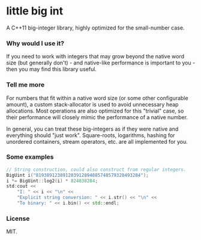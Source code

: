 # little big int

A C++11 big-integer library, highly optimized for the small-number case.

### Why would I use it?

If you need to work with integers that may grow beyond the native word size (but generally don't) - and native-like performance is important to you - then you may find this library useful.

### Tell me more

For numbers that fit within a native word size (or some other configurable amount), a custom stack-allocator is used to avoid unnecessary heap allocations.  Most operations are also optimized for this "trivial" case, so their performance will closely mimic the performance of a native number.

In general, you can treat these big-integers as if they were native and everything should "just work".  Square-roots, logarithms, hashing for unordered containers, stream operators, etc. are all implemented for you.

### Some examples

```cpp
// String construction, could also construct from regular integers.
BigUint i("819389123891283912894885748579328493284");
i *= BigUint::log2(i) * 824838284;
std:cout << 
    "I: " << i << "\n" <<
    "Explicit string conversion: " << i.str() << "\n" <<
    "To binary: " << i.bin() << std::endl;
```

### License

MIT.
